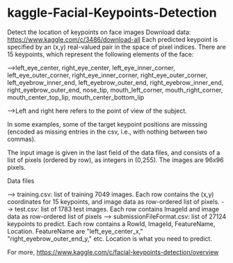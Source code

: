 # kaggle-Facial-Keypoints-Detection
Detect the location of keypoints on face images
Download data:  https://www.kaggle.com/c/3486/download-all
Each predicted keypoint is specified by an (x,y) real-valued pair in the space of pixel indices. There are 15 keypoints, which represent the following elements of the face:

-->left_eye_center, right_eye_center, left_eye_inner_corner, left_eye_outer_corner, right_eye_inner_corner, right_eye_outer_corner, left_eyebrow_inner_end, left_eyebrow_outer_end, right_eyebrow_inner_end, right_eyebrow_outer_end, nose_tip, mouth_left_corner, mouth_right_corner, mouth_center_top_lip, mouth_center_bottom_lip

-->Left and right here refers to the point of view of the subject.

In some examples, some of the target keypoint positions are misssing (encoded as missing entries in the csv, i.e., with nothing between two commas).

The input image is given in the last field of the data files, and consists of a list of pixels (ordered by row), as integers in (0,255). The images are 96x96 pixels.

Data files

-->    training.csv: list of training 7049 images. Each row contains the (x,y) coordinates for 15 keypoints, and image data as row-ordered list of pixels.
-->    test.csv: list of 1783 test images. Each row contains ImageId and image data as row-ordered list of pixels
-->    submissionFileFormat.csv: list of 27124 keypoints to predict. Each row contains a RowId, ImageId, FeatureName, Location. FeatureName are "left_eye_center_x," "right_eyebrow_outer_end_y," etc. Location is what you need to predict. 


For more, https://www.kaggle.com/c/facial-keypoints-detection/overview
